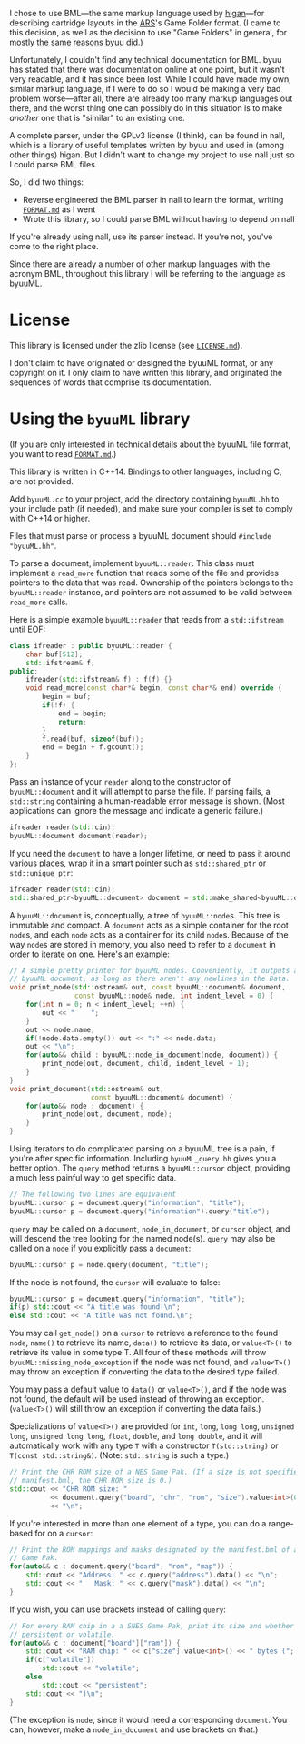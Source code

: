I chose to use BML—the same markup language used by [higan](https://byuu.org/emulation/higan/)—for describing cartridge layouts in the [ARS](https://github.com/SolraBizna/ars-emu)'s Game Folder format. (I came to this decision, as well as the decision to use "Game Folders" in general, for mostly [the same reasons byuu did](https://byuu.org/emulation/higan/game-paks).)

Unfortunately, I couldn't find any technical documentation for BML. byuu has stated that there was documentation online at one point, but it wasn't very readable, and it has since been lost. While I could have made my own, similar markup language, if I were to do so I would be making a very bad problem worse—after all, there are already too many markup languages out there, and the worst thing one can possibly do in this situation is to make *another* one that is "similar" to an existing one.

A complete parser, under the GPLv3 license (I think), can be found in nall, which is a library of useful templates written by byuu and used in (among other things) higan. But I didn't want to change my project to use nall just so I could parse BML files.

So, I did two things:

- Reverse engineered the BML parser in nall to learn the format, writing [`FORMAT.md`](FORMAT.md) as I went
- Wrote this library, so I could parse BML without having to depend on nall

If you're already using nall, use its parser instead. If you're not, you've come to the right place.

Since there are already a number of other markup languages with the acronym BML, throughout this library I will be referring to the language as byuuML.

# License

This library is licensed under the zlib license (see [`LICENSE.md`](LICENSE.md)).

I don't claim to have originated or designed the byuuML format, or any copyright on it. I only claim to have written this library, and originated the sequences of words that comprise its documentation.

# Using the `byuuML` library

(If you are only interested in technical details about the byuuML file format, you want to read [`FORMAT.md`](FORMAT.md).)

This library is written in C++14. Bindings to other languages, including C, are not provided.

Add `byuuML.cc` to your project, add the directory containing `byuuML.hh` to your include path (if needed), and make sure your compiler is set to comply with C++14 or higher.

Files that must parse or process a byuuML document should `#include "byuuML.hh"`.

To parse a document, implement `byuuML::reader`. This class must implement a `read_more` function that reads some of the file and provides pointers to the data that was read. Ownership of the pointers belongs to the `byuuML::reader` instance, and pointers are not assumed to be valid between `read_more` calls.

Here is a simple example `byuuML::reader` that reads from a `std::ifstream` until EOF:

```c++
class ifreader : public byuuML::reader {
    char buf[512];
    std::ifstream& f;
public:
    ifreader(std::ifstream& f) : f(f) {}
    void read_more(const char*& begin, const char*& end) override {
        begin = buf;
        if(!f) {
            end = begin;
            return;
        }
        f.read(buf, sizeof(buf));
        end = begin + f.gcount();
    }
};
```

Pass an instance of your `reader` along to the constructor of `byuuML::document` and it will attempt to parse the file. If parsing fails, a `std::string` containing a human-readable error message is shown. (Most applications can ignore the message and indicate a generic failure.)

```c++
ifreader reader(std::cin);
byuuML::document document(reader);
```

If you need the `document` to have a longer lifetime, or need to pass it around various places, wrap it in a smart pointer such as `std::shared_ptr` or `std::unique_ptr`:

```c++
ifreader reader(std::cin);
std::shared_ptr<byuuML::document> document = std::make_shared<byuuML::document>(reader);
```

A `byuuML::document` is, conceptually, a tree of `byuuML::node`s. This tree is immutable and compact. A `document` acts as a simple container for the root `node`s, and each `node` acts as a container for its child `node`s. Because of the way `node`s are stored in memory, you also need to refer to a `document` in order to iterate on one. Here's an example:

```c++
// A simple pretty printer for byuuML nodes. Conveniently, it outputs a valid
// byuuML document, as long as there aren't any newlines in the Data.
void print_node(std::ostream& out, const byuuML::document& document,
                const byuuML::node& node, int indent_level = 0) {
    for(int n = 0; n < indent_level; ++n) {
        out << "    ";
    }
    out << node.name;
    if(!node.data.empty()) out << ":" << node.data;
    out << "\n";
    for(auto&& child : byuuML::node_in_document(node, document)) {
        print_node(out, document, child, indent_level + 1);
    }
}
void print_document(std::ostream& out,
                    const byuuML::document& document) {
    for(auto&& node : document) {
        print_node(out, document, node);
    }
}
```

Using iterators to do complicated parsing on a byuuML tree is a pain, if you're after specific information. Including `byuuML_query.hh` gives you a better option. The `query` method returns a `byuuML::cursor` object, providing a much less painful way to get specific data.

```c++
// The following two lines are equivalent
byuuML::cursor p = document.query("information", "title");
byuuML::cursor p = document.query("information").query("title");
```

`query` may be called on a `document`, `node_in_document`, or `cursor` object, and will descend the tree looking for the named node(s). `query` may also be called on a `node` if you explicitly pass a `document`:

```c++
byuuML::cursor p = node.query(document, "title");
```

If the node is not found, the `cursor` will evaluate to false:

```c++
byuuML::cursor p = document.query("information", "title");
if(p) std::cout << "A title was found!\n";
else std::cout << "A title was not found.\n";
```

You may call `get_node()` on a `cursor` to retrieve a reference to the found `node`, `name()` to retrieve its name, `data()` to retrieve its data, or `value<T>()` to retrieve its value in some type T. All four of these methods will throw `byuuML::missing_node_exception` if the node was not found, and `value<T>()` may throw an exception if converting the data to the desired type failed.

You may pass a default value to `data()` or `value<T>()`, and if the node was not found, the default will be used instead of throwing an exception. (`value<T>()` will still throw an exception if converting the data fails.)

Specializations of `value<T>()` are provided for `int`, `long`, `long long`, `unsigned long`, `unsigned long long`, `float`, `double`, and `long double`, and it will automatically work with any type `T` with a constructor `T(std::string)` or `T(const std::string&)`. (Note: `std::string` is such a type.)

```c++
// Print the CHR ROM size of a NES Game Pak. (If a size is not specified in the
// manifest.bml, the CHR ROM size is 0.)
std::cout << "CHR ROM size: "
          << document.query("board", "chr", "rom", "size").value<int>(0)
          << "\n";
```

If you're interested in more than one element of a type, you can do a range-based for on a `cursor`:

```c++
// Print the ROM mappings and masks designated by the manifest.bml of a SNES
// Game Pak.
for(auto&& c : document.query("board", "rom", "map")) {
    std::cout << "Address: " << c.query("address").data() << "\n";
    std::cout << "   Mask: " << c.query("mask").data() << "\n";
}
```

If you wish, you can use brackets instead of calling `query`:

```c++
// For every RAM chip in a a SNES Game Pak, print its size and whether it is
// persistent or volatile.
for(auto&& c : document["board"]["ram"]) {
    std::cout << "RAM chip: " << c["size"].value<int>() << " bytes (";
    if(c["volatile"])
        std::cout << "volatile";
    else
        std::cout << "persistent";
    std::cout << ")\n";
}
```

(The exception is `node`, since it would need a corresponding `document`. You can, however, make a `node_in_document` and use brackets on that.)

